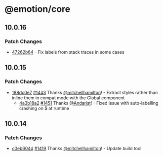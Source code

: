 # @emotion/core

## 10.0.16

### Patch Changes

- [47262b64](https://github.com/emotion-js/emotion/commit/47262b64) - Fix labels from stack traces in some cases

## 10.0.15

### Patch Changes

- [188dc0e7](https://github.com/emotion-js/emotion/commit/188dc0e7) [#1443](https://github.com/emotion-js/emotion/pull/1443) Thanks [@mitchellhamilton](https://github.com/mitchellhamilton)! - Extract styles rather than inline them in compat mode with the Global component
  - [4a3b18a2](https://github.com/emotion-js/emotion/commit/4a3b18a2) [#1451](https://github.com/emotion-js/emotion/pull/1451) Thanks [@Andarist](https://github.com/Andarist)! - Fixed issue with auto-labelling crashing on \$ at runtime

## 10.0.14

### Patch Changes

- [c0eb604d](https://github.com/emotion-js/emotion/commit/c0eb604d) [#1419](https://github.com/emotion-js/emotion/pull/1419) Thanks [@mitchellhamilton](https://github.com/mitchellhamilton)! - Update build tool
